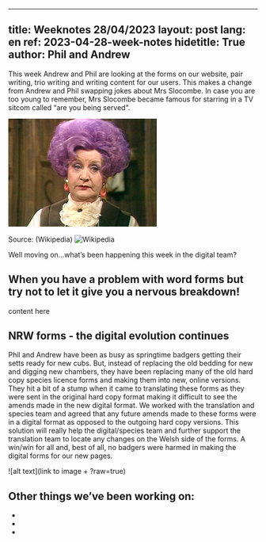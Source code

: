 
---
title: Weeknotes 28/04/2023
layout: post
lang: en
ref: 2023-04-28-week-notes
hidetitle: True
author: Phil and Andrew
---

This week Andrew and Phil are looking at the forms on our website, pair writing, trio writing and writing content for our users. This makes a change from Andrew and Phil swapping jokes about Mrs Slocombe. In case you are too young to remember, Mrs Slocombe became famous for starring in a TV sitcom called “are you being served”.

![Mrs Slocombe](https://github.com/nrw-digital/week-notes/blob/525dc8ff20888ce39ea3a4bdff7ac608e4b2fb46/images/Mollie_Sugden_as_Mrs_Slocombe.jpg)

Source: (Wikipedia) 
![Wikipedia](https://en.wikipedia.org/wiki/Mollie_Sugden)

Well moving on…what’s been happening this week in the digital team?

## When you have a problem with word forms but try not to let it give you a nervous breakdown!
content here


## NRW forms - the digital evolution continues
Phil and Andrew have been as busy as springtime badgers getting their setts ready for new cubs. But, instead of replacing the old bedding for new and digging new chambers, they have been replacing many of the old hard copy species licence forms and making them into new, online versions. They hit a bit of a stump when it came to translating these forms as they were sent in the original hard copy format making it difficult to see the amends made in the new digital format. We worked with the translation and species team and agreed that any future amends made to these forms were in a digital format as opposed to the outgoing hard copy versions. This solution will really help the digital/species team and further support the translation team to locate any changes on the Welsh side of the forms. A win/win for all and,  best of all, no badgers were harmed in making the digital forms for our new pages.

![alt text](link to image + ?raw=true)


## Other things we’ve been working on:
+
+
+
